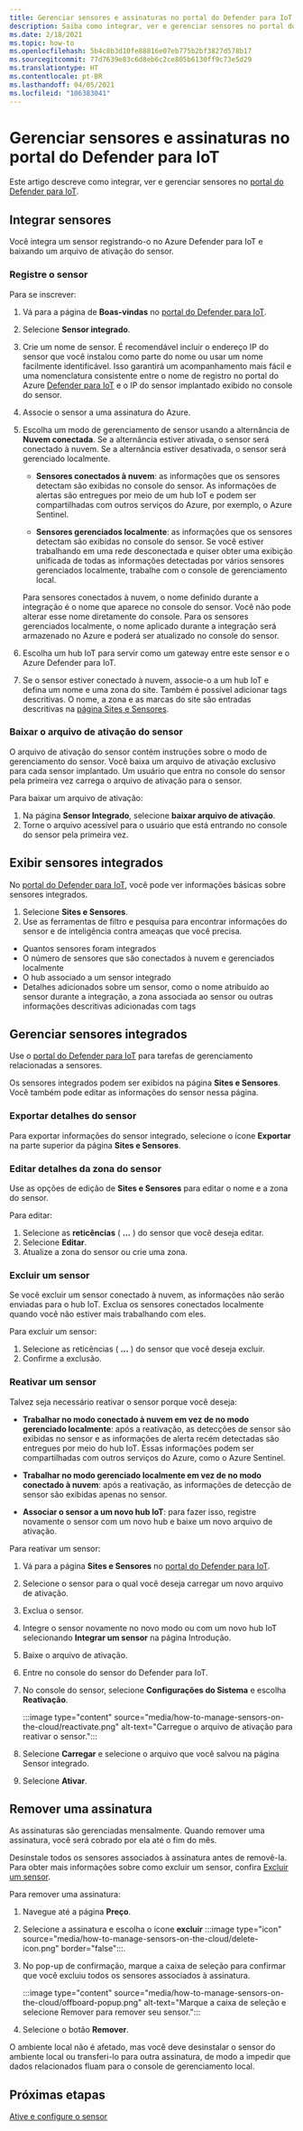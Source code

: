 ```yaml
---
title: Gerenciar sensores e assinaturas no portal do Defender para IoT
description: Saiba como integrar, ver e gerenciar sensores no portal do Defender para IoT.
ms.date: 2/18/2021
ms.topic: how-to
ms.openlocfilehash: 5b4c8b3d10fe88816e07eb775b2bf3827d578b17
ms.sourcegitcommit: 77d7639e83c6d8eb6c2ce805b6130ff9c73e5d29
ms.translationtype: HT
ms.contentlocale: pt-BR
ms.lasthandoff: 04/05/2021
ms.locfileid: "106383041"
---
```

# <a name="manage-sensors-and-subscriptions-in-the-defender-for-iot-portal"></a>Gerenciar sensores e assinaturas no portal do Defender para IoT

Este artigo descreve como integrar, ver e gerenciar sensores no [portal do Defender para IoT](https://portal.azure.com/#blade/Microsoft_Azure_IoT_Defender/IoTDefenderDashboard/Getting_Started).

## <a name="onboard-sensors"></a>Integrar sensores

Você integra um sensor registrando-o no Azure Defender para IoT e baixando um arquivo de ativação do sensor.

### <a name="register-the-sensor"></a>Registre o sensor

Para se inscrever:

1. Vá para a página de **Boas-vindas** no [portal do Defender para IoT](https://portal.azure.com/#blade/Microsoft_Azure_IoT_Defender/IoTDefenderDashboard/Getting_Started).
1. Selecione **Sensor integrado**.
1. Crie um nome de sensor. É recomendável incluir o endereço IP do sensor que você instalou como parte do nome ou usar um nome facilmente identificável. Isso garantirá um acompanhamento mais fácil e uma nomenclatura consistente entre o nome de registro no portal do Azure [Defender para IoT](https://portal.azure.com/#blade/Microsoft_Azure_IoT_Defender/IoTDefenderDashboard/Getting_Started) e o IP do sensor implantado exibido no console do sensor.
1. Associe o sensor a uma assinatura do Azure.
1. Escolha um modo de gerenciamento de sensor usando a alternância de **Nuvem conectada**. Se a alternância estiver ativada, o sensor será conectado à nuvem. Se a alternância estiver desativada, o sensor será gerenciado localmente.

   - **Sensores conectados à nuvem**: as informações que os sensores detectam são exibidas no console do sensor. As informações de alertas são entregues por meio de um hub IoT e podem ser compartilhadas com outros serviços do Azure, por exemplo, o Azure Sentinel.

   - **Sensores gerenciados localmente**: as informações que os sensores detectam são exibidas no console do sensor. Se você estiver trabalhando em uma rede desconectada e quiser obter uma exibição unificada de todas as informações detectadas por vários sensores gerenciados localmente, trabalhe com o console de gerenciamento local.

   Para sensores conectados à nuvem, o nome definido durante a integração é o nome que aparece no console do sensor. Você não pode alterar esse nome diretamente do console. Para os sensores gerenciados localmente, o nome aplicado durante a integração será armazenado no Azure e poderá ser atualizado no console do sensor.

1. Escolha um hub IoT para servir como um gateway entre este sensor e o Azure Defender para IoT.
1. Se o sensor estiver conectado à nuvem, associe-o a um hub IoT e defina um nome e uma zona do site. Também é possível adicionar tags descritivas. O nome, a zona e as marcas do site são entradas descritivas na [página Sites e Sensores](#view-onboarded-sensors).

### <a name="download-the-sensor-activation-file"></a>Baixar o arquivo de ativação do sensor

O arquivo de ativação do sensor contém instruções sobre o modo de gerenciamento do sensor. Você baixa um arquivo de ativação exclusivo para cada sensor implantado. Um usuário que entra no console do sensor pela primeira vez carrega o arquivo de ativação para o sensor.

Para baixar um arquivo de ativação:

1. Na página **Sensor Integrado**, selecione **baixar arquivo de ativação**.
1. Torne o arquivo acessível para o usuário que está entrando no console do sensor pela primeira vez.

## <a name="view-onboarded-sensors"></a>Exibir sensores integrados

No [portal do Defender para IoT](https://portal.azure.com/#blade/Microsoft_Azure_IoT_Defender/IoTDefenderDashboard/Getting_Started), você pode ver informações básicas sobre sensores integrados.

1. Selecione **Sites e Sensores**.
1. Use as ferramentas de filtro e pesquisa para encontrar informações do sensor e de inteligência contra ameaças que você precisa.

- Quantos sensores foram integrados
- O número de sensores que são conectados à nuvem e gerenciados localmente
- O hub associado a um sensor integrado
- Detalhes adicionados sobre um sensor, como o nome atribuído ao sensor durante a integração, a zona associada ao sensor ou outras informações descritivas adicionadas com tags

## <a name="manage-onboarded-sensors"></a>Gerenciar sensores integrados

Use o [portal do Defender para IoT](https://portal.azure.com/#blade/Microsoft_Azure_IoT_Defender/IoTDefenderDashboard/Getting_Started) para tarefas de gerenciamento relacionadas a sensores.

Os sensores integrados podem ser exibidos na página **Sites e Sensores**. Você também pode editar as informações do sensor nessa página.

### <a name="export-sensor-details"></a>Exportar detalhes do sensor

Para exportar informações do sensor integrado, selecione o ícone **Exportar** na parte superior da página **Sites e Sensores**.

### <a name="edit-sensor-zone-details"></a>Editar detalhes da zona do sensor

Use as opções de edição de **Sites e Sensores** para editar o nome e a zona do sensor.

Para editar:

1. Selecione as **reticências** ( **...** ) do sensor que você deseja editar.
1. Selecione **Editar**.
1. Atualize a zona do sensor ou crie uma zona.

### <a name="delete-a-sensor"></a>Excluir um sensor

Se você excluir um sensor conectado à nuvem, as informações não serão enviadas para o hub IoT. Exclua os sensores conectados localmente quando você não estiver mais trabalhando com eles.

Para excluir um sensor:

1. Selecione as reticências ( **...** ) do sensor que você deseja excluir.
1. Confirme a exclusão.

### <a name="reactivate-a-sensor"></a>Reativar um sensor 

Talvez seja necessário reativar o sensor porque você deseja:

- **Trabalhar no modo conectado à nuvem em vez de no modo gerenciado localmente**: após a reativação, as detecções de sensor são exibidas no sensor e as informações de alerta recém detectadas são entregues por meio do hub IoT. Essas informações podem ser compartilhadas com outros serviços do Azure, como o Azure Sentinel.

- **Trabalhar no modo gerenciado localmente em vez de no modo conectado à nuvem**: após a reativação, as informações de detecção de sensor são exibidas apenas no sensor.

- **Associar o sensor a um novo hub IoT**: para fazer isso, registre novamente o sensor com um novo hub e baixe um novo arquivo de ativação.

Para reativar um sensor:

1. Vá para a página **Sites e Sensores** no [portal do Defender para IoT](https://portal.azure.com/#blade/Microsoft_Azure_IoT_Defender/IoTDefenderDashboard/Getting_Started).

2. Selecione o sensor para o qual você deseja carregar um novo arquivo de ativação.

3. Exclua o sensor.

4. Integre o sensor novamente no novo modo ou com um novo hub IoT selecionando **Integrar um sensor** na página Introdução.

5. Baixe o arquivo de ativação.

1. Entre no console do sensor do Defender para IoT.

7. No console do sensor, selecione **Configurações do Sistema** e escolha **Reativação**.

   :::image type="content" source="media/how-to-manage-sensors-on-the-cloud/reactivate.png" alt-text="Carregue o arquivo de ativação para reativar o sensor.":::

8. Selecione **Carregar** e selecione o arquivo que você salvou na página Sensor integrado.

9. Selecione **Ativar**.

## <a name="offboard-a-subscription"></a>Remover uma assinatura

As assinaturas são gerenciadas mensalmente. Quando remover uma assinatura, você será cobrado por ela até o fim do mês. 

Desinstale todos os sensores associados à assinatura antes de removê-la. Para obter mais informações sobre como excluir um sensor, confira [Excluir um sensor](#delete-a-sensor). 

Para remover uma assinatura:

1. Navegue até a página **Preço**.
1. Selecione a assinatura e escolha o ícone **excluir** :::image type="icon" source="media/how-to-manage-sensors-on-the-cloud/delete-icon.png" border="false":::.
1. No pop-up de confirmação, marque a caixa de seleção para confirmar que você excluiu todos os sensores associados à assinatura.

    :::image type="content" source="media/how-to-manage-sensors-on-the-cloud/offboard-popup.png" alt-text="Marque a caixa de seleção e selecione Remover para remover seu sensor.":::

1. Selecione o botão **Remover**. 

O ambiente local não é afetado, mas você deve desinstalar o sensor do ambiente local ou transferi-lo para outra assinatura, de modo a impedir que dados relacionados fluam para o console de gerenciamento local. 

## <a name="next-steps"></a>Próximas etapas

[Ative e configure o sensor](how-to-activate-and-set-up-your-sensor.md)

